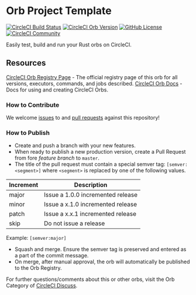 # Orb Project Template

[![CircleCI Build Status](https://circleci.com/gh/CircleCI-Public/rust-orb.svg?style=shield "CircleCI Build Status")](https://circleci.com/gh/CircleCI-Public/rust-orb) [![CircleCI Orb Version](https://badges.circleci.com/orbs/circleci/rust.svg)](https://circleci.com/orbs/registry/orb/circleci/rust) [![GitHub License](https://img.shields.io/badge/license-MIT-lightgrey.svg)](https://raw.githubusercontent.com/CircleCI-Public/rust-orb/master/LICENSE) [![CircleCI Community](https://img.shields.io/badge/community-CircleCI%20Discuss-343434.svg)](https://discuss.circleci.com/c/ecosystem/orbs)

Easily test, build and run your Rust orbs on CircleCI.

## Resources

[CircleCI Orb Registry Page](https://circleci.com/developer/orbs/orb/circleci/rust) - The official registry page of this orb for all versions, executors, commands, and jobs described.
[CircleCI Orb Docs](https://circleci.com/docs/2.0/orb-intro/#section=configuration) - Docs for using and creating CircleCI Orbs.

### How to Contribute

We welcome [issues](https://github.com/CircleCI-Public/rust-orb/issues) to and [pull requests](https://github.com/CircleCI-Public/rust-orb/pulls) against this repository!

### How to Publish
* Create and push a branch with your new features.
* When ready to publish a new production version, create a Pull Request from fore _feature branch_ to `master`.
* The title of the pull request must contain a special semver tag: `[semver:<segment>]` where `<segment>` is replaced by one of the following values.

| Increment | Description|
| ----------| -----------|
| major     | Issue a 1.0.0 incremented release|
| minor     | Issue a x.1.0 incremented release|
| patch     | Issue a x.x.1 incremented release|
| skip      | Do not issue a release|

Example: `[semver:major]`

* Squash and merge. Ensure the semver tag is preserved and entered as a part of the commit message.
* On merge, after manual approval, the orb will automatically be published to the Orb Registry.


For further questions/comments about this or other orbs, visit the Orb Category of [CircleCI Discuss](https://discuss.circleci.com/c/orbs).

